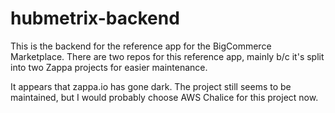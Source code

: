 # hubmetrix-backend
This is the backend for the reference app for the BigCommerce Marketplace. There are two repos for this reference app, mainly b/c it's split into two Zappa projects for easier maintenance.

It appears that zappa.io has gone dark. The project still seems to be maintained, but I would probably choose AWS Chalice for this project now.
